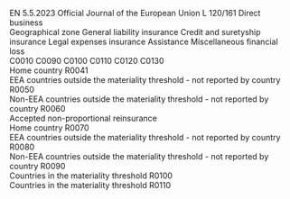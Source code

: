 EN  5.5.2023 Official Journal of the European Union L 120/161
 Direct business  
Geographical zone  General 
liability 
insurance  Credit and 
suretyship 
insurance  Legal expenses 
insurance  Assistance  Miscellaneous 
financial loss  
C0010  C0090  C0100  C0110  C0120  C0130  
Home country  R0041  
EEA countries outside the materiality threshold - not 
reported by country  R0050  
Non-EEA countries outside the materiality threshold - not 
reported by country  R0060  
Accepted non-proportional reinsurance  
Home country  R0070  
EEA countries outside the materiality threshold - not 
reported by country  R0080  
Non-EEA countries outside the materiality threshold - not 
reported by country  R0090  
Countries in the materiality threshold  R0100  
Countries in the materiality threshold  R0110